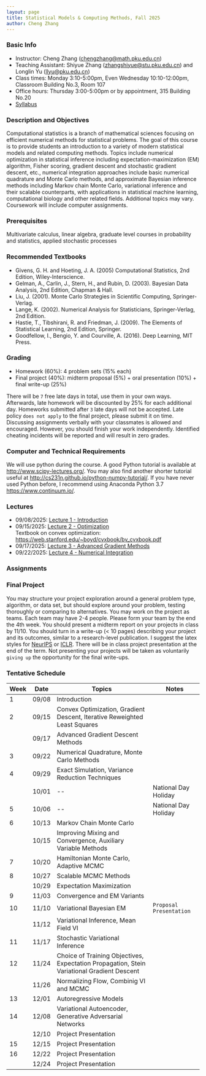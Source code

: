 ```yaml
---
layout: page
title: Statistical Models & Computing Methods, Fall 2025
author: Cheng Zhang
---
```



### Basic Info
- Instructor: Cheng Zhang (<chengzhang@math.pku.edu.cn>)
- Teaching Assistant: Shiyue Zhang (<zhangshiyue@stu.pku.edu.cn>) and Longlin Yu (<llyu@pku.edu.cn>) 
- Class times: Monday 3:10-5:00pm, Even Wednesday 10:10-12:00pm, Classroom Building No.3, Room 107  
- Office hours: Thursday 3:00-5:00pm or by appointment, 315 Building No.20
- [Syllabus]({{sites.baseurl}}/courses/Syllabus-smcm-f25.pdf)
  
### Description and Objectives
Computational statistics is a branch of mathematical sciences focusing on efficient numerical methods for statistical problems. The goal of this course is to provide students an introduction to a variety of modern statistical models and related computing methods. Topics include numerical optimization in statistical inference including expectation-maximization (EM) algorithm, Fisher scoring, gradient descent and stochastic gradient descent, etc., numerical integration approaches include basic numerical quadrature and Monte Carlo methods, and approximate Bayesian inference methods including Markov chain Monte Carlo, variational inference and their scalable counterparts, with applications in statistical machine learning, computational biology and other related fields. Additional topics may vary. Coursework will include computer assignments.

### Prerequisites
Multivariate calculus, linear algebra, graduate level courses in probability and statistics, applied stochastic processes

### Recommended Textbooks
- Givens, G. H. and Hoeting, J. A. (2005) Computational Statistics, 2nd Edition, Wiley-Interscience.
- Gelman, A., Carlin, J., Stern, H., and Rubin, D. (2003). Bayesian Data Analysis, 2nd Edition, Chapman & Hall.
- Liu, J. (2001). Monte Carlo Strategies in Scientific Computing, Springer-Verlag.
- Lange, K. (2002). Numerical Analysis for Statisticians, Springer-Verlag, 2nd Edition.
- Hastie, T., Tibshirani, R. and Friedman, J. (2009). The Elements of Statistical Learning, 2nd Edition, Springer.
- Goodfellow, I., Bengio, Y. and Courville, A. (2016). Deep Learning, MIT Press.

### Grading
- Homework (60%): 4 problem sets (15% each)
- Final project (40%): midterm proposal (5%) + oral presentation (10%) + final write-up (25%)

There will be `7` free late days in total, use them in your own ways. Afterwards, late homework will be discounted by 25% for each additional day. Homeworks submitted after `3` late days will not be accepted. Late policy `does not apply` to the final project, please submit it on time. Discussing assignments verbally with your classmates is allowed and encouraged. However, you should finish your work independently. Identified cheating incidents will be reported and will result in zero grades.

### Computer and Technical Requirements

We will use python during the course. A good Python tutorial is available at <http://www.scipy-lectures.org/>. You may also find another shorter tutorial useful at <http://cs231n.github.io/python-numpy-tutorial/>. If you have never used Python before, I recommend using Anaconda Python 3.7 <https://www.continuum.io/>.

### Lectures
- 09/08/2025: [Lecture 1 - Introduction]({{sites.baseurl}}/static/slides/smcm_fall25/lec01.pdf)  
- 09/15/2025: [Lecture 2 - Optimization]({{sites.baseurl}}/static/slides/smcm_fall25/lec02.pdf)  
  Textbook on convex optimization: <https://web.stanford.edu/~boyd/cvxbook/bv_cvxbook.pdf> 
- 09/17/2025: [Lecture 3 - Advanced Gradient Methods]({{sites.baseurl}}/static/slides/smcm_fall25/lec03.pdf)  
- 09/22/2025: [Lecture 4 - Numerical Integration]({{sites.baseurl}}/static/slides/smcm_fall25/lec04.pdf)  


### Assignments



### Final Project
You may structure your project exploration around a general problem type, algorithm, or data set, but should explore around your problem, testing thoroughly or comparing to alternatives. You may work on the project as teams. Each team may have 2-4 people. Please form your team by the end the 4th week. You should present a midterm report on your projects in class by 11/10. You should turn in a write-up (< 10 pages) describing your project and its outcomes, similar to a research-level publication. I suggest the latex styles for [NeurIPS](https://nips.cc/Conferences/2019/PaperInformation/StyleFiles) or [ICLR](https://iclr.cc/Conferences/2019/CallForPapers). There will be in class project presentation at the end of the term. Not presenting your projects will be taken as voluntarily `giving up` the opportunity for the final write-ups.



### Tentative Schedule

| Week  | Date | Topics       |    Notes   |
| ----- |------| -----        |   -----    |
| 1     |09/08 | Introduction |            |
| 2     |09/15 | Convex Optimization, Gradient Descent, Iterative Reweighted Least Squares|   |
|       |09/17 | Advanced Gradient Descent Methods |      |
| 3     |09/22 | Numerical Quadrature, Monte Carlo Methods|  <!--PS1 out, due 10/14-->
| 4     |09/29 | Exact Simulation, Variance Reduction Techniques   |   |
|       |10/01 |  --              | National Day Holiday |
| 5     |10/06 |  --              | National Day Holiday |
| 6     |10/13 | Markov Chain Monte Carlo |     |
|       |10/15 | Improving Mixing and Convergence, Auxiliary Variable Methods |   |
| 7     |10/20 | Hamiltonian Monte Carlo, Adaptive MCMC|       <!--PS2 out, due 10/23-->
| 8     |10/27 | Scalable MCMC Methods|     |
|       |10/29 | Expectation Maximization |       |
| 9     |11/03 | Convergence and EM Variants |         |
| 10    |11/10 | Variational Bayesian EM |  `Proposal Presentation`
|       |11/12 | Variational Inference, Mean Field VI |        
| 11    |11/17 | Stochastic Variational Inference |      |
| 12    |11/24 | Choice of Training Objectives, Expectation Propagation, Stein Variational Gradient Descent |      |
|       |11/26 | Normalizing Flow, Combinig VI and MCMC |        
| 13    |12/01 | Autoregressive Models |          |
| 14    |12/08 | Variational Autoencoder, Generative Adversarial Networks  |       |
|       |12/10 | Project Presentation  |    |
| 15    |12/15 | Project Presentation  |     |
| 16    |12/22 | Project Presentation  |     |
|       |12/24 | Project Presentation  |    |